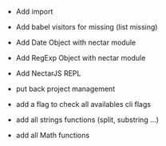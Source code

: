 * Add import

* Add babel visitors for missing (list missing)

* Add Date Object with nectar module

* Add RegExp Object with nectar module

* Add NectarJS REPL

* put back project management

* add a flag to check all availables cli flags

* add all strings functions (split, substring ...)

* add all Math functions